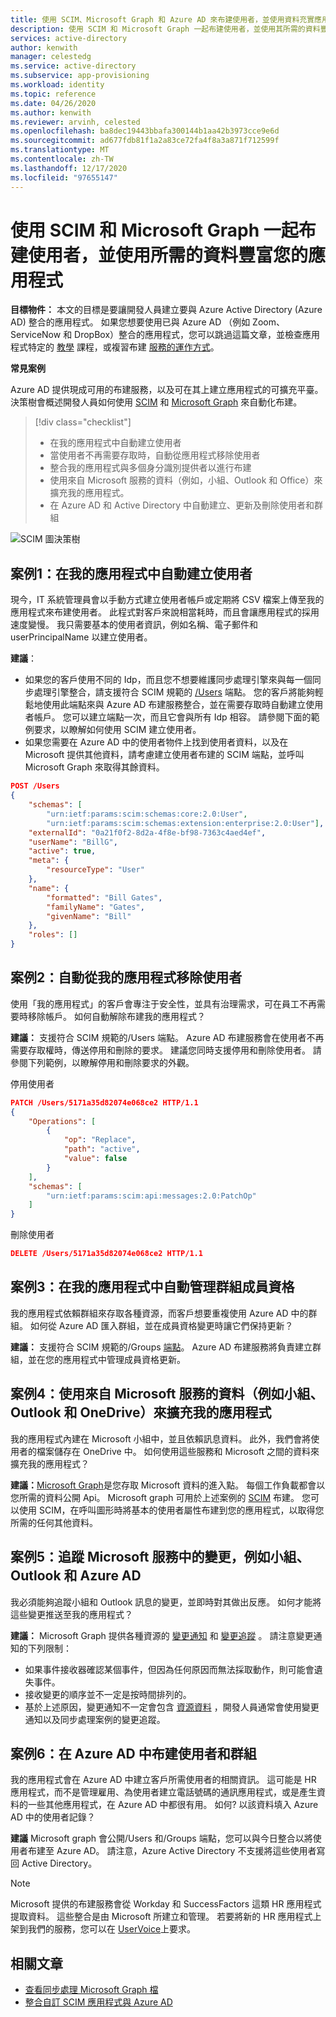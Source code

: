 ```yaml
---
title: 使用 SCIM、Microsoft Graph 和 Azure AD 來布建使用者，並使用資料充實應用程式
description: 使用 SCIM 和 Microsoft Graph 一起布建使用者，並使用其所需的資料豐富您的應用程式。
services: active-directory
author: kenwith
manager: celestedg
ms.service: active-directory
ms.subservice: app-provisioning
ms.workload: identity
ms.topic: reference
ms.date: 04/26/2020
ms.author: kenwith
ms.reviewer: arvinh, celested
ms.openlocfilehash: ba8dec19443bbafa300144b1aa42b3973cce9e6d
ms.sourcegitcommit: ad677fdb81f1a2a83ce72fa4f8a3a871f712599f
ms.translationtype: MT
ms.contentlocale: zh-TW
ms.lasthandoff: 12/17/2020
ms.locfileid: "97655147"
---
```

# <a name="using-scim-and-microsoft-graph-together-to-provision-users-and-enrich-your-application-with-the-data-it-needs"></a>使用 SCIM 和 Microsoft Graph 一起布建使用者，並使用所需的資料豐富您的應用程式

**目標物件：** 本文的目標是要讓開發人員建立要與 Azure Active Directory (Azure AD) 整合的應用程式。 如果您想要使用已與 Azure AD （例如 Zoom、ServiceNow 和 DropBox）整合的應用程式，您可以跳過這篇文章，並檢查應用程式特定的 [教學](../saas-apps/tutorial-list.md) 課程，或複習布建 [服務的運作方式](./how-provisioning-works.md)。

**常見案例**

Azure AD 提供現成可用的布建服務，以及可在其上建立應用程式的可擴充平臺。 決策樹會概述開發人員如何使用 [SCIM](https://aka.ms/scimoverview) 和 [Microsoft Graph](/graph/overview) 來自動化布建。 

> [!div class="checklist"]
> * 在我的應用程式中自動建立使用者
> * 當使用者不再需要存取時，自動從應用程式移除使用者
> * 整合我的應用程式與多個身分識別提供者以進行布建
> * 使用來自 Microsoft 服務的資料（例如，小組、Outlook 和 Office）來擴充我的應用程式。
> * 在 Azure AD 和 Active Directory 中自動建立、更新及刪除使用者和群組

![SCIM 圖決策樹](./media/user-provisioning/scim-graph.png)

## <a name="scenario-1-automatically-create-users-in-my-app"></a>案例1：在我的應用程式中自動建立使用者
現今，IT 系統管理員會以手動方式建立使用者帳戶或定期將 CSV 檔案上傳至我的應用程式來布建使用者。 此程式對客戶來說相當耗時，而且會讓應用程式的採用速度變慢。 我只需要基本的使用者資訊，例如名稱、電子郵件和 userPrincipalName 以建立使用者。 

**建議**： 
* 如果您的客戶使用不同的 Idp，而且您不想要維護同步處理引擎來與每一個同步處理引擎整合，請支援符合 SCIM 規範的 [/Users](https://aka.ms/scimreferencecode) 端點。 您的客戶將能夠輕鬆地使用此端點來與 Azure AD 布建服務整合，並在需要存取時自動建立使用者帳戶。 您可以建立端點一次，而且它會與所有 Idp 相容。 請參閱下面的範例要求，以瞭解如何使用 SCIM 建立使用者。
* 如果您需要在 Azure AD 中的使用者物件上找到使用者資料，以及在 Microsoft 提供其他資料，請考慮建立使用者布建的 SCIM 端點，並呼叫 Microsoft Graph 來取得其餘資料。 

```json
POST /Users
{
    "schemas": [
        "urn:ietf:params:scim:schemas:core:2.0:User",
        "urn:ietf:params:scim:schemas:extension:enterprise:2.0:User"],
    "externalId": "0a21f0f2-8d2a-4f8e-bf98-7363c4aed4ef",
    "userName": "BillG",
    "active": true,
    "meta": {
        "resourceType": "User"
    },
    "name": {
        "formatted": "Bill Gates",
        "familyName": "Gates",
        "givenName": "Bill"
    },
    "roles": []
}
```

## <a name="scenario-2-automatically-remove-users-from-my-app"></a>案例2：自動從我的應用程式移除使用者
使用「我的應用程式」的客戶會專注于安全性，並具有治理需求，可在員工不再需要時移除帳戶。 如何自動解除布建我的應用程式？

**建議：** 支援符合 SCIM 規範的/Users 端點。 Azure AD 布建服務會在使用者不再需要存取權時，傳送停用和刪除的要求。 建議您同時支援停用和刪除使用者。 請參閱下列範例，以瞭解停用和刪除要求的外觀。 

停用使用者
```json
PATCH /Users/5171a35d82074e068ce2 HTTP/1.1
{
    "Operations": [
        {
            "op": "Replace",
            "path": "active",
            "value": false
        }
    ],
    "schemas": [
        "urn:ietf:params:scim:api:messages:2.0:PatchOp"
    ]
}
```
刪除使用者
```json
DELETE /Users/5171a35d82074e068ce2 HTTP/1.1
```

## <a name="scenario-3-automate-managing-group-memberships-in-my-app"></a>案例3：在我的應用程式中自動管理群組成員資格
我的應用程式依賴群組來存取各種資源，而客戶想要重複使用 Azure AD 中的群組。 如何從 Azure AD 匯入群組，並在成員資格變更時讓它們保持更新？  

**建議：** 支援符合 SCIM 規範的/Groups [端點](https://aka.ms/scimreferencecode)。 Azure AD 布建服務將負責建立群組，並在您的應用程式中管理成員資格更新。 

## <a name="scenario-4-enrich-my-app-with-data-from-microsoft-services-such-as-teams-outlook-and-onedrive"></a>案例4：使用來自 Microsoft 服務的資料（例如小組、Outlook 和 OneDrive）來擴充我的應用程式
我的應用程式內建在 Microsoft 小組中，並且依賴訊息資料。 此外，我們會將使用者的檔案儲存在 OneDrive 中。 如何使用這些服務和 Microsoft 之間的資料來擴充我的應用程式？

**建議：**[Microsoft Graph](/graph/)是您存取 Microsoft 資料的進入點。 每個工作負載都會以您所需的資料公開 Api。 Microsoft graph 可用於上述案例的 [SCIM](./use-scim-to-provision-users-and-groups.md) 布建。 您可以使用 SCIM，在呼叫圖形時將基本的使用者屬性布建到您的應用程式，以取得您所需的任何其他資料。 

## <a name="scenario-5-track-changes-in-microsoft-services-such-as-teams-outlook-and-azure-ad"></a>案例5：追蹤 Microsoft 服務中的變更，例如小組、Outlook 和 Azure AD
我必須能夠追蹤小組和 Outlook 訊息的變更，並即時對其做出反應。 如何才能將這些變更推送至我的應用程式？

**建議：** Microsoft Graph 提供各種資源的 [變更通知](/graph/webhooks) 和 [變更追蹤](/graph/delta-query-overview) 。 請注意變更通知的下列限制：
- 如果事件接收器確認某個事件，但因為任何原因而無法採取動作，則可能會遺失事件。
- 接收變更的順序並不一定是按時間排列的。
- 基於上述原因，變更通知不一定會包含 [資源資料](/graph/webhooks-with-resource-data) ，開發人員通常會使用變更通知以及同步處理案例的變更追蹤。 

## <a name="scenario-6-provision-users-and-groups-in-azure-ad"></a>案例6：在 Azure AD 中布建使用者和群組
我的應用程式會在 Azure AD 中建立客戶所需使用者的相關資訊。 這可能是 HR 應用程式，而不是管理雇用、為使用者建立電話號碼的通訊應用程式，或是產生資料的一些其他應用程式，在 Azure AD 中都很有用。 如何? 以該資料填入 Azure AD 中的使用者記錄？ 

**建議** Microsoft graph 會公開/Users 和/Groups 端點，您可以與今日整合以將使用者布建至 Azure AD。 請注意，Azure Active Directory 不支援將這些使用者寫回 Active Directory。 

> [!NOTE]
> Microsoft 提供的布建服務會從 Workday 和 SuccessFactors 這類 HR 應用程式提取資料。 這些整合是由 Microsoft 所建立和管理。 若要將新的 HR 應用程式上架到我們的服務，您可以在 [UserVoice](https://feedback.azure.com/forums/374982-azure-active-directory-application-requests)上要求。 

## <a name="related-articles"></a>相關文章

- [查看同步處理 Microsoft Graph 檔](/graph/api/resources/synchronization-overview?view=graph-rest-beta)
- [整合自訂 SCIM 應用程式與 Azure AD](use-scim-to-provision-users-and-groups.md)